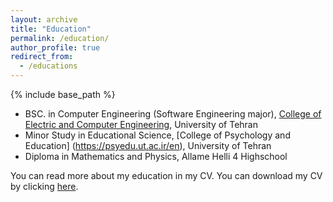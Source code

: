 ```yaml
---
layout: archive
title: "Education"
permalink: /education/
author_profile: true
redirect_from:
  - /educations
---
```


{% include base_path %}

* BSC. in Computer Engineering (Software Engineering major), [College of Electric and Computer Engineering](https://ece.ut.ac.ir/en/ece), University of Tehran
* Minor Study in Educational Science, [College of Psychology and Education] (https://psyedu.ut.ac.ir/en), University of Tehran
* Diploma in Mathematics and Physics, Allame Helli 4 Highschool

You can read more about my education in my CV. You can download my CV by clicking [here](/files/cv.pdf).